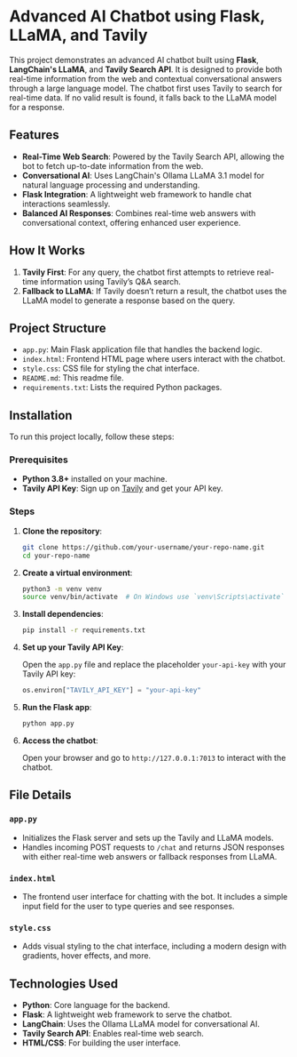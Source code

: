 
# Advanced AI Chatbot using Flask, LLaMA, and Tavily

This project demonstrates an advanced AI chatbot built using **Flask**, **LangChain's LLaMA**, and **Tavily Search API**. It is designed to provide both real-time information from the web and contextual conversational answers through a large language model. The chatbot first uses Tavily to search for real-time data. If no valid result is found, it falls back to the LLaMA model for a response.

## Features

- **Real-Time Web Search**: Powered by the Tavily Search API, allowing the bot to fetch up-to-date information from the web.
- **Conversational AI**: Uses LangChain's Ollama LLaMA 3.1 model for natural language processing and understanding.
- **Flask Integration**: A lightweight web framework to handle chat interactions seamlessly.
- **Balanced AI Responses**: Combines real-time web answers with conversational context, offering enhanced user experience.

## How It Works

1. **Tavily First**: For any query, the chatbot first attempts to retrieve real-time information using Tavily’s Q&A search.
2. **Fallback to LLaMA**: If Tavily doesn’t return a result, the chatbot uses the LLaMA model to generate a response based on the query.

## Project Structure

- `app.py`: Main Flask application file that handles the backend logic.
- `index.html`: Frontend HTML page where users interact with the chatbot.
- `style.css`: CSS file for styling the chat interface.
- `README.md`: This readme file.
- `requirements.txt`: Lists the required Python packages.

## Installation

To run this project locally, follow these steps:

### Prerequisites

- **Python 3.8+** installed on your machine.
- **Tavily API Key**: Sign up on [Tavily](https://tavily.com) and get your API key.

### Steps

1. **Clone the repository**:

    ```bash
    git clone https://github.com/your-username/your-repo-name.git
    cd your-repo-name
    ```

2. **Create a virtual environment**:

    ```bash
    python3 -m venv venv
    source venv/bin/activate  # On Windows use `venv\Scripts\activate`
    ```

3. **Install dependencies**:

    ```bash
    pip install -r requirements.txt
    ```

4. **Set up your Tavily API Key**:

    Open the `app.py` file and replace the placeholder `your-api-key` with your Tavily API key:
    
    ```python
    os.environ["TAVILY_API_KEY"] = "your-api-key"
    ```

5. **Run the Flask app**:

    ```bash
    python app.py
    ```

6. **Access the chatbot**:

    Open your browser and go to `http://127.0.0.1:7013` to interact with the chatbot.

## File Details

### `app.py`

- Initializes the Flask server and sets up the Tavily and LLaMA models.
- Handles incoming POST requests to `/chat` and returns JSON responses with either real-time web answers or fallback responses from LLaMA.

### `index.html`

- The frontend user interface for chatting with the bot. It includes a simple input field for the user to type queries and see responses.

### `style.css`

- Adds visual styling to the chat interface, including a modern design with gradients, hover effects, and more.

## Technologies Used

- **Python**: Core language for the backend.
- **Flask**: A lightweight web framework to serve the chatbot.
- **LangChain**: Uses the Ollama LLaMA model for conversational AI.
- **Tavily Search API**: Enables real-time web search.
- **HTML/CSS**: For building the user interface.

